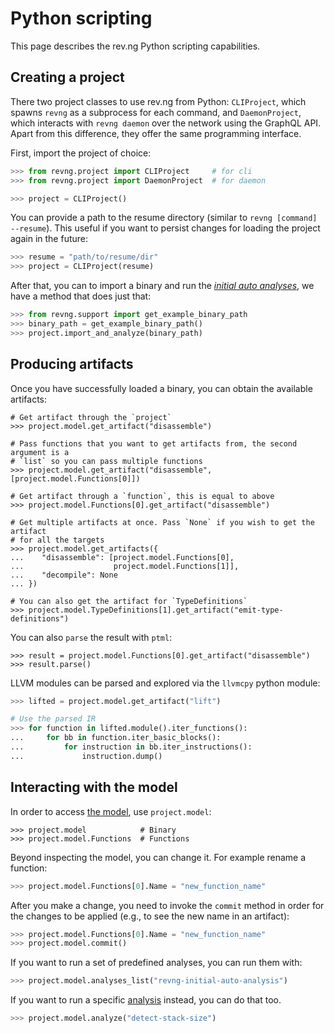 # Python scripting

This page describes the rev.ng Python scripting capabilities.

## Creating a project

There two project classes to use rev.ng from Python: `CLIProject`, which spawns `revng` as a subprocess for each command, and `DaemonProject`, which interacts with `revng daemon` over the network using the GraphQL API.
Apart from this difference, they offer the same programming interface.

First, import the project of choice:

```python
>>> from revng.project import CLIProject     # for cli
>>> from revng.project import DaemonProject  # for daemon

>>> project = CLIProject()
```

You can provide a path to the resume directory (similar to `revng [command] --resume`).
This useful if you want to persist changes for loading the project again in the future:

```python
>>> resume = "path/to/resume/dir"
>>> project = CLIProject(resume)
```

After that, you can to import a binary and run the [*initial auto analyses*](references/pipeline.md#analysis-lists), we have a method that does just that:

```python
>>> from revng.support import get_example_binary_path
>>> binary_path = get_example_binary_path()
>>> project.import_and_analyze(binary_path)
```

## Producing artifacts

Once you have successfully loaded a binary, you can obtain the available artifacts:

```{python ignoreoutput=2,6,9,13,20}
# Get artifact through the `project`
>>> project.model.get_artifact("disassemble")

# Pass functions that you want to get artifacts from, the second argument is a
# `list` so you can pass multiple functions
>>> project.model.get_artifact("disassemble", [project.model.Functions[0]])

# Get artifact through a `function`, this is equal to above
>>> project.model.Functions[0].get_artifact("disassemble")

# Get multiple artifacts at once. Pass `None` if you wish to get the artifact
# for all the targets
>>> project.model.get_artifacts({
...    "disassemble": [project.model.Functions[0],
...                    project.model.Functions[1]],
...    "decompile": None
... })

# You can also get the artifact for `TypeDefinitions`
>>> project.model.TypeDefinitions[1].get_artifact("emit-type-definitions")
```

You can also `parse` the result with `ptml`:

```{python ignoreoutput=2}
>>> result = project.model.Functions[0].get_artifact("disassemble")
>>> result.parse()
```

LLVM modules can be parsed and explored via the `llvmcpy` python module:

```python
>>> lifted = project.model.get_artifact("lift")

# Use the parsed IR
>>> for function in lifted.module().iter_functions():
...     for bb in function.iter_basic_blocks():
...         for instruction in bb.iter_instructions():
...             instruction.dump()
```

## Interacting with the model

In order to access [the model](../model/), use `project.model`:

```{python ignoreoutput=1,2}
>>> project.model            # Binary
>>> project.model.Functions  # Functions
```

Beyond inspecting the model, you can change it.
For example rename a function:

```python
>>> project.model.Functions[0].Name = "new_function_name"
```

After you make a change, you need to invoke the `commit` method in order for the changes to be applied (e.g., to see the new name in an artifact):

```python
>>> project.model.Functions[0].Name = "new_function_name"
>>> project.model.commit()
```

If you want to run a set of predefined analyses, you can run them with:

```python
>>> project.model.analyses_list("revng-initial-auto-analysis")
```

If you want to run a specific [analysis](../analyses/) instead, you can do that too.

```python
>>> project.model.analyze("detect-stack-size")
```

